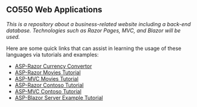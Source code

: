 ## CO550 Web Applications

*This is a repository about a business-related website including a back-end database. Technologies such as Razor Pages, MVC, and Blazor will be used.*

Here are some quick links that can assist in learning the usage of these languages via tutorials and examples:


* [ASP-Razor Currency Convertor](https://github.com/BNU-550/ASP-Razor-CurrencyConverter-Derek)
* [ASP-Razor Movies Tutorial](https://learn.microsoft.com/en-gb/aspnet/core/tutorials/razor-pages/?view=aspnetcore-6.0)
* [ASP-MVC Movies Tutorial](https://learn.microsoft.com/en-gb/aspnet/core/tutorials/first-mvc-app/start-mvc?view=aspnetcore-6.0&tabs=visual-studio)
* [ASP-Razor Contoso Tutorial](https://learn.microsoft.com/en-us/aspnet/core/data/ef-rp/intro?view=aspnetcore-6.0&tabs=visual-studio)
* [ASP-MVC Contoso Tutorial](https://learn.microsoft.com/en-us/aspnet/core/data/ef-mvc/intro?view=aspnetcore-6.0)
* [ASP-Blazor Server Example Tutorial](https://dotnet.microsoft.com/en-us/learn/aspnet/blazor-tutorial/intro)

